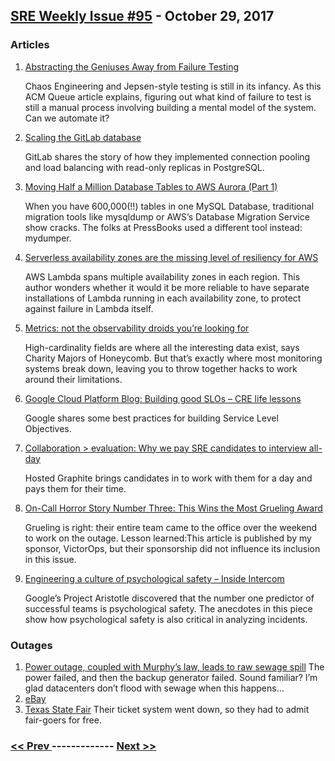 ## [SRE Weekly Issue #95](https://sreweekly.com/sre-weekly-issue-95/) - October 29, 2017
### Articles

1. [Abstracting the Geniuses Away from Failure Testing](http://queue.acm.org/detail.cfm?id=3155114)

    Chaos Engineering and Jepsen-style testing is still in its infancy. As this ACM Queue article explains, figuring out what kind of failure to test is still a manual process involving building a mental model of the system. Can we automate it?
1. [Scaling the GitLab database](https://about.gitlab.com/2017/10/02/scaling-the-gitlab-database/)

    GitLab shares the story of how they implemented connection pooling and load balancing with read-only replicas in PostgreSQL.
1. [Moving Half a Million Database Tables to AWS Aurora (Part 1)](https://pressbooks.org/blog/2017/10/19/moving-half-a-million-database-tables-to-aws-aurora-part-1/?utm_source=last_week_in_AWS&utm_medium=newsletter&__s=gcxkayouhzyr45m1hboa)

    When you have 600,000(!!) tables in one MySQL Database, traditional migration tools like mysqldump or AWS’s Database Migration Service show cracks. The folks at PressBooks used a different tool instead: mydumper.
1. [Serverless availability zones are the missing level of resiliency for AWS](https://read.acloud.guru/serverless-availability-zones-are-the-missing-level-of-resiliency-for-aws-f5067ab1b688?__s=gcxkayouhzyr45m1hboa)

    AWS Lambda spans multiple availability zones in each region. This author wonders whether it would it be more reliable to have separate installations of Lambda running in each availability zone, to protect against failure in Lambda itself.
1. [ Metrics: not the observability droids you’re looking for ](https://honeycomb.io/blog/2017/10/metrics-not-the-observability-droids-youre-looking-for/)

    High-cardinality fields are where all the interesting data exist, says Charity Majors of Honeycomb. But that’s exactly where most monitoring systems break down, leaving you to throw together hacks to work around their limitations.
1. [Google Cloud Platform Blog: Building good SLOs – CRE life lessons](https://cloudplatform.googleblog.com/2017/10/building-good-SLOs-CRE-life-lessons.html?utm_source=monitoringweekly&utm_medium=email&utm_campaign=Monitoring+Weekly+-+Issue+%2523032&__s=bwykwk1kcceogszq8abt&m=1)

    Google shares some best practices for building Service Level Objectives.
1. [Collaboration > evaluation: Why we pay SRE candidates to interview all-day](https://blog.hostedgraphite.com/2017/10/25/collaboration-evaluation-why-we-pay-sre-candidates-to-interview-all-day/)

    Hosted Graphite brings candidates in to work with them for a day and pays them for their time.
1. [On-Call Horror Story Number Three: This Wins the Most Grueling Award](https://victorops.com/blog/call-horror-story-number-three-wins-grueling-award/)

    Grueling is right: their entire team came to the office over the weekend to work on the outage. Lesson learned:This article is published by my sponsor, VictorOps, but their sponsorship did not influence its inclusion in this issue.
1. [Engineering a culture of psychological safety – Inside Intercom](https://blog.intercom.com/psychological-safety/)

    Google’s Project Aristotle discovered that the number one predictor of successful teams is psychological safety. The anecdotes in this piece show how psychological safety is also critical in analyzing incidents.
### Outages

1. [Power outage, coupled with Murphy’s law, leads to raw sewage spill](http://www.themountaineer.com/news/power-outage-coupled-with-murphy-s-law-leads-to-raw/article_f7ff31e2-b8cf-11e7-bff1-1723e32146e9.html)
    The power failed, and then the backup generator failed. Sound familiar? I’m glad datacenters don’t flood with sewage when this happens…
1. [eBay](http://www.ecommercebytes.com/C/blog/blog.pl?/pl/2017/10/1509021696.html)
1. [Texas State Fair](http://www.fox4news.com/news/network-outage-forces-state-fair-to-admit-tens-of-thousands-for-free)
    Their ticket system went down, so they had to admit fair-goers for free.

### [ << Prev ](sreweekly-94.md) ------------- [ Next >> ](sreweekly-96.md)